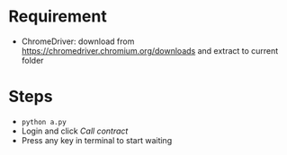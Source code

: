 # Requirement
 - ChromeDriver: download from https://chromedriver.chromium.org/downloads and extract to current folder

# Steps
 - `python a.py`
 - Login and click *Call contract*
 - Press any key in terminal to start waiting